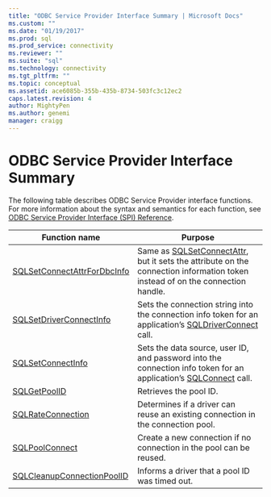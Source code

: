 ```yaml
---
title: "ODBC Service Provider Interface Summary | Microsoft Docs"
ms.custom: ""
ms.date: "01/19/2017"
ms.prod: sql
ms.prod_service: connectivity
ms.reviewer: ""
ms.suite: "sql"
ms.technology: connectivity
ms.tgt_pltfrm: ""
ms.topic: conceptual
ms.assetid: ace6085b-355b-435b-8734-503fc3c12ec2
caps.latest.revision: 4
author: MightyPen
ms.author: genemi
manager: craigg
---
```

# ODBC Service Provider Interface Summary
The following table describes ODBC Service Provider interface functions. For more information about the syntax and semantics for each function, see [ODBC Service Provider Interface (SPI) Reference](../../../odbc/reference/syntax/odbc-service-provider-interface-spi-reference.md).  
  
|Function name|Purpose|  
|-------------------|-------------|  
|[SQLSetConnectAttrForDbcInfo](../../../odbc/reference/syntax/sqldatasourcetodriver-function.md)|Same as [SQLSetConnectAttr](../../../odbc/reference/syntax/sqlsetconnectattr-function.md), but it sets the attribute on the connection information token instead of on the connection handle.|  
|[SQLSetDriverConnectInfo](../../../odbc/reference/syntax/sqldrivertodatasource-function.md)|Sets the connection string into the connection info token for an application’s [SQLDriverConnect](../../../odbc/reference/syntax/sqldriverconnect-function.md) call.|  
|[SQLSetConnectInfo](../../../odbc/reference/syntax/sqldatasourcetodriver-function.md)|Sets the data source, user ID, and password into the connection info token for an application’s [SQLConnect](../../../odbc/reference/syntax/sqlconnect-function.md) call.|  
|[SQLGetPoolID](../../../odbc/reference/syntax/sqldatasourcetodriver-function.md)|Retrieves the pool ID.|  
|[SQLRateConnection](../../../odbc/reference/syntax/sqldatasourcetodriver-function.md)|Determines if a driver can reuse an existing connection in the connection pool.|  
|[SQLPoolConnect](../../../odbc/reference/syntax/sqldatasourcetodriver-function.md)|Create a new connection if no connection in the pool can be reused.|  
|[SQLCleanupConnectionPoolID](../../../odbc/reference/syntax/sqldatasourcetodriver-function.md)|Informs a driver that a pool ID was timed out.|
